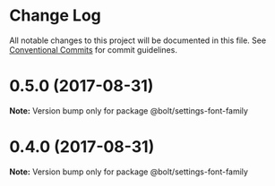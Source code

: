 # Change Log

All notable changes to this project will be documented in this file.
See [Conventional Commits](https://conventionalcommits.org) for commit guidelines.

<a name="0.5.0"></a>
# 0.5.0 (2017-08-31)




**Note:** Version bump only for package @bolt/settings-font-family

<a name="0.4.0"></a>
# 0.4.0 (2017-08-31)




**Note:** Version bump only for package @bolt/settings-font-family
